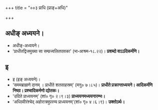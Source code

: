+++
title = "००३ प्राधि (प्राङ्+अधि)"

+++

## अधीङ् अध्ययने।
- अधीङ्-अध्ययने।
- 'प्राधीतद्विजमुख्या सा सम्प्रज्वलितपावका' (भा॰आश्रम॰१८.२२)। **प्रशब्दो वाऽऽदिकर्मणि।**

## इ
- इ (इङ् अध्ययने)।
- 'सममब्राह्मणे दानम् । प्राधीते शतसाहस्रम्' (मनु० ७।८५)। **प्राधीते प्रक्रान्ताध्ययने। आदिकर्मणि निष्ठा। प्रश्चादिकर्मणो द्योतकः।**
- 'उदिते प्राध्ययनम्' (शां० गृ० २।९।३) **प्राध्ययनमध्ययनारम्भः।**
- 'अधिय़्यीरंश्चेद् अहोरात्रमुपरम्य प्राध्ययनम्'(शां० गृ० ४।६।९)। **उक्तोऽर्थः।**
